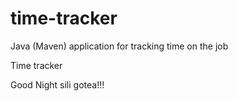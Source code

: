 # time-tracker
Java (Maven) application for tracking time on the job

Time tracker

Good Night sili gotea!!!
